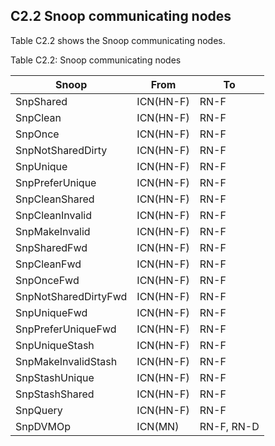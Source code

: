 ## C2.2 Snoop communicating nodes

Table C2.2 shows the Snoop communicating nodes.

Table C2.2: Snoop communicating nodes

| Snoop                | From      | To         |
|----------------------|-----------|------------|
| SnpShared            | ICN(HN-F) | RN-F       |
| SnpClean             | ICN(HN-F) | RN-F       |
| SnpOnce              | ICN(HN-F) | RN-F       |
| SnpNotSharedDirty    | ICN(HN-F) | RN-F       |
| SnpUnique            | ICN(HN-F) | RN-F       |
| SnpPreferUnique      | ICN(HN-F) | RN-F       |
| SnpCleanShared       | ICN(HN-F) | RN-F       |
| SnpCleanInvalid      | ICN(HN-F) | RN-F       |
| SnpMakeInvalid       | ICN(HN-F) | RN-F       |
| SnpSharedFwd         | ICN(HN-F) | RN-F       |
| SnpCleanFwd          | ICN(HN-F) | RN-F       |
| SnpOnceFwd           | ICN(HN-F) | RN-F       |
| SnpNotSharedDirtyFwd | ICN(HN-F) | RN-F       |
| SnpUniqueFwd         | ICN(HN-F) | RN-F       |
| SnpPreferUniqueFwd   | ICN(HN-F) | RN-F       |
| SnpUniqueStash       | ICN(HN-F) | RN-F       |
| SnpMakeInvalidStash  | ICN(HN-F) | RN-F       |
| SnpStashUnique       | ICN(HN-F) | RN-F       |
| SnpStashShared       | ICN(HN-F) | RN-F       |
| SnpQuery             | ICN(HN-F) | RN-F       |
| SnpDVMOp             | ICN(MN)   | RN-F, RN-D |